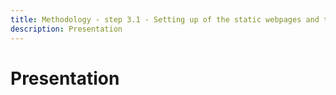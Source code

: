```yaml
---
title: Methodology - step 3.1 - Setting up of the static webpages and translating navigation
description: Presentation
---
```

# Presentation